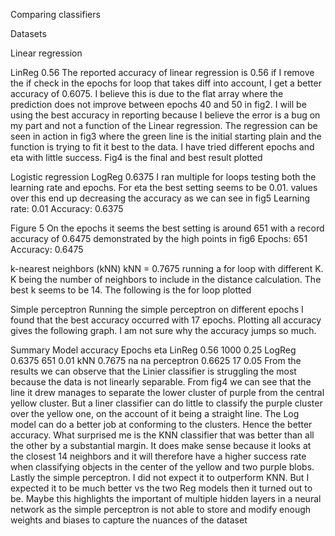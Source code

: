 Comparing classifiers


Datasets



Linear regression

LinReg 0.56
The reported accuracy of linear regression is 0.56 if I remove
the if check in the epochs for loop that takes diff into
account, I get a better accuracy of 0.6075. I believe this is
due to the flat array where the prediction does not improve
between epochs 40 and 50 in fig2. I will be using the best
accuracy in reporting because I believe the error is a bug on
my part and not a function of the Linear regression.
The regression can be seen in action in fig3 where the green
line is the initial starting plain and the function is trying to fit
it best to the data. I have tried different epochs and eta with
little success. Fig4 is the final and best result plotted



Logistic regression
LogReg 0.6375
I ran multiple for loops testing both the learning rate and epochs. For eta the best setting seems to
be 0.01. values over this end up decreasing the accuracy as we can see in fig5
Learning rate: 0.01 Accuracy: 0.6375



Figure 5
On the epochs it seems the best setting is around 651 with a record accuracy of 0.6475
demonstrated by the high points in fig6
Epochs: 651 Accuracy: 0.6475


k-nearest neighbors (kNN)
kNN = 0.7675
running a for loop with different K. K being the number of neighbors to include in the distance
calculation. The best k seems to be 14. The following is the for loop plotted 


Simple perceptron
Running the simple perceptron on different epochs I found that the best accuracy occurred with 17
epochs. Plotting all accuracy gives the following graph. I am not sure why the accuracy jumps so
much. 


Summary
Model accuracy Epochs eta
LinReg 0.56 1000 0.25
LogReg 0.6375 651 0.01
kNN 0.7675 na na
perceptron 0.6625 17 0.05
From the results we can observe that the Linier classifier is struggling the most because the data is
not linearly separable. From fig4 we can see that the line it drew manages to separate the lower
cluster of purple from the central yellow cluster. But a liner classifier can do little to classify the
purple cluster over the yellow one, on the account of it being a straight line. The Log model can do a
better job at conforming to the clusters. Hence the better accuracy.
What surprised me is the KNN classifier that was better than all the other by a substantial margin. It
does make sense because it looks at the closest 14 neighbors and it will therefore have a higher
success rate when classifying objects in the center of the yellow and two purple blobs.
Lastly the simple perceptron. I did not expect it to outperform KNN. But I expected it to be much
better vs the two Reg models then it turned out to be. Maybe this highlights the important of
multiple hidden layers in a neural network as the simple perceptron is not able to store and modify
enough weights and biases to capture the nuances of the dataset 